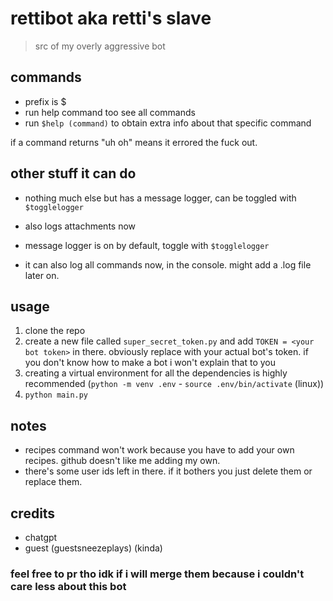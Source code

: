 # rettibot aka retti's slave
> src of my overly aggressive bot

## commands
- prefix is $
- run help command too see all commands
- run `$help (command)` to obtain extra info about that specific command

if a command returns "uh oh" means it errored the fuck out.

## other stuff it can do

- nothing much else but has a message logger, can be toggled with `$togglelogger`
- also logs attachments now
- message logger is on by default, toggle with `$togglelogger`

- it can also log all commands now, in the console. might add a .log file later on.

## usage
1. clone the repo
2. create a new file called `super_secret_token.py` and add `TOKEN = <your bot token>` in there. obviously replace <your bot token> with your actual bot's token.
if you don't know how to make a bot i won't explain that to you
3. creating a virtual environment for all the dependencies is highly recommended (`python -m venv .env` - `source .env/bin/activate` (linux))
4. `python main.py`

## notes

- recipes command won't work because you have to add your own recipes. github doesn't like me adding my own.
- there's some user ids left in there. if it bothers you just delete them or replace them.

## credits
- chatgpt
- guest (guestsneezeplays) (kinda)

### feel free to pr tho idk if i will merge them because i couldn't care less about this bot